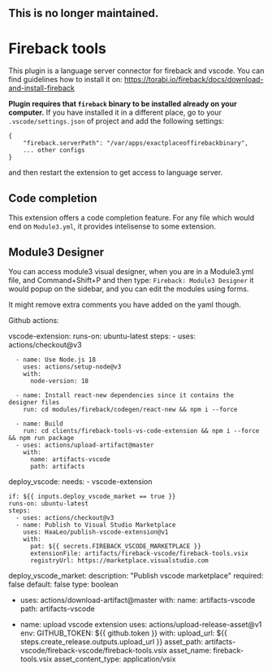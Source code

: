 ## This is no longer maintained.


# Fireback tools

This plugin is a language server connector for fireback and vscode.
You can find guidelines how to install it on: https://torabi.io/fireback/docs/download-and-install-fireback

**Plugin requires that `fireback` binary to be installed already on your computer.**
If you have installed it in a different place, go to your `.vscode/settings.json` of project
and add the following settings:

```
{
    "fireback.serverPath": "/var/apps/exactplaceoffirebackbinary",
    ... other configs
}
```

and then restart the extension to get access to language server.

## Code completion

This extension offers a code completion feature. For any file which would end on `Module3.yml`, it provides
intelisense to some extension.

## Module3 Designer

You can access module3 visual designer, when you are in a Module3.yml file, and Command+Shift+P and then type:
`Fireback: Module3 Designer` it would popup on the sidebar, and you can edit the modules using forms.

It might remove extra comments you have added on the yaml though. 




Github actions:

vscode-extension:
    runs-on: ubuntu-latest
    steps:
      - uses: actions/checkout@v3

      - name: Use Node.js 18
        uses: actions/setup-node@v3
        with:
          node-version: 18

      - name: Install react-new dependencies since it contains the designer files
        run: cd modules/fireback/codegen/react-new && npm i --force
        
      - name: Build
        run: cd clients/fireback-tools-vs-code-extension && npm i --force && npm run package
      - uses: actions/upload-artifact@master
        with:
          name: artifacts-vscode
          path: artifacts


deploy_vscode:
    needs:
      - vscode-extension

    if: ${{ inputs.deploy_vscode_market == true }}
    runs-on: ubuntu-latest
    steps:
      - uses: actions/checkout@v3
      - name: Publish to Visual Studio Marketplace
        uses: HaaLeo/publish-vscode-extension@v1
        with:
          pat: ${{ secrets.FIREBACK_VSCODE_MARKETPLACE }}
          extensionFile: artifacts/fireback-vscode/fireback-tools.vsix
          registryUrl: https://marketplace.visualstudio.com

deploy_vscode_market:
    description: "Publish vscode marketplace"
    required: false
    default: false
    type: boolean

- uses: actions/download-artifact@master
    with:
        name: artifacts-vscode
        path: artifacts-vscode


- name: upload vscode extension
    uses: actions/upload-release-asset@v1
    env:
        GITHUB_TOKEN: ${{ github.token }}
    with:
        upload_url: ${{ steps.create_release.outputs.upload_url }}
        asset_path: artifacts-vscode/fireback-vscode/fireback-tools.vsix
        asset_name: fireback-tools.vsix
        asset_content_type: application/vsix